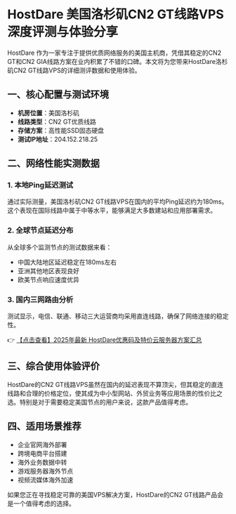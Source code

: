 # HostDare 美国洛杉矶CN2 GT线路VPS深度评测与体验分享

HostDare 作为一家专注于提供优质网络服务的美国主机商，凭借其稳定的CN2 GT和CN2 GIA线路方案在业内积累了不错的口碑。本文将为您带来HostDare洛杉矶CN2 GT线路VPS的详细测评数据和使用体验。

## 一、核心配置与测试环境

- **机房位置**：美国洛杉矶
- **线路类型**：CN2 GT优质线路
- **存储方案**：高性能SSD固态硬盘
- **测试IP地址**：204.152.218.25

## 二、网络性能实测数据

### 1. 本地Ping延迟测试
通过实际测量，美国洛杉矶CN2 GT线路VPS在国内的平均Ping延迟约为180ms。这个表现在国际线路中属于中等水平，能够满足大多数建站和应用部署需求。

### 2. 全球节点延迟分布
从全球多个监测节点的测试数据来看：
- 中国大陆地区延迟稳定在180ms左右
- 亚洲其他地区表现良好
- 欧美节点响应速度优异

### 3. 国内三网路由分析
测试显示，电信、联通、移动三大运营商均采用直连线路，确保了网络连接的稳定性。

👉 [【点击查看】2025年最新 HostDare优惠码及特价云服务器方案汇总](https://bit.ly/hostdare)

## 三、综合使用体验评价

HostDare的CN2 GT线路VPS虽然在国内的延迟表现不算顶尖，但其稳定的直连线路和合理的价格定位，使其成为中小型网站、外贸业务等应用场景的性价比之选。特别是对于需要稳定美国节点的用户来说，这款产品值得考虑。

## 四、适用场景推荐

- 企业官网海外部署
- 跨境电商平台搭建
- 海外业务数据中转
- 游戏服务器海外节点
- 视频流媒体海外加速

如果您正在寻找稳定可靠的美国VPS解决方案，HostDare的CN2 GT线路产品会是一个值得考虑的选择。
